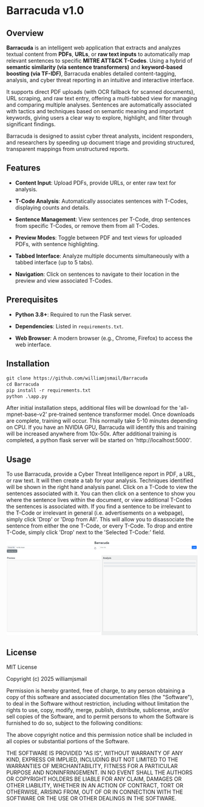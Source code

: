 Barracuda v1.0
=========

Overview
--------

**Barracuda** is an intelligent web application that extracts and analyzes textual content from **PDFs**, **URLs**, or **raw text inputs** to automatically map relevant sentences to specific **MITRE ATT&CK T-Codes**. Using a hybrid of **semantic similarity (via sentence transformers)** and **keyword-based boosting (via TF-IDF)**, Barracuda enables detailed content-tagging, analysis, and cyber threat reporting in an intuitive and interactive interface.

It supports direct PDF uploads (with OCR fallback for scanned documents), URL scraping, and raw text entry, offering a multi-tabbed view for managing and comparing multiple analyses. Sentences are automatically associated with tactics and techniques based on semantic meaning and important keywords, giving users a clear way to explore, highlight, and filter through significant findings.

Barracuda is designed to assist cyber threat analysts, incident responders, and researchers by speeding up document triage and providing structured, transparent mappings from unstructured reports.

Features
--------

-   **Content Input**: Upload PDFs, provide URLs, or enter raw text for analysis.

-   **T-Code Analysis**: Automatically associates sentences with T-Codes, displaying counts and details.

-   **Sentence Management**: View sentences per T-Code, drop sentences from specific T-Codes, or remove them from all T-Codes.

-   **Preview Modes**: Toggle between PDF and text views for uploaded PDFs, with sentence highlighting.

-   **Tabbed Interface**: Analyze multiple documents simultaneously with a tabbed interface (up to 5 tabs).

-   **Navigation**: Click on sentences to navigate to their location in the preview and view associated T-Codes.

Prerequisites
-------------

-   **Python 3.8+**: Required to run the Flask server.

-   **Dependencies**: Listed in `requirements.txt`.

-   **Web Browser**: A modern browser (e.g., Chrome, Firefox) to access the web interface.

Installation
-------------

```
git clone https://github.com/williamjsmail/Barracuda
cd Barracuda
pip install -r requirements.txt
python .\app.py
```

After initial installation steps, additional files will be download for the 'all-mpnet-base-v2' pre-trained sentence transformer model. Once downloads are complete, training will occur. This normally take 5-10 minutes depending on CPU. If you have an NVIDIA GPU, Barracuda will identify this and training will be increased anywhere from 10x-50x. After additional training is completed, a python flask server will be started on 'http://localhost:5000'.

Usage
-------------

To use Barracuda, provide a Cyber Threat Intelligence report in PDF, a URL, or raw text. It will then create a tab for your analysis. Techniques identified will be shown in the right hand analysis panel. Click on a T-Code to view the sentences associated with it. You can then click on a sentence to show you where the sentence lives within the document, or view additional T-Codes the sentences is associated with. If you find a sentence to be irrelevant to the T-Code or irrelevant in general (i.e. advertisements on a webpage), simply click 'Drop' or 'Drop from All'. This will allow you to disassociate the sentence from either the one T-Code, or every T-Code. To drop and entire T-Code, simply click 'Drop' next to the 'Selected T-Code:' field.

![Barracuda Demo](images/demo.gif)


License
-------

MIT License

Copyright (c) 2025 williamjsmail

Permission is hereby granted, free of charge, to any person obtaining a copy
of this software and associated documentation files (the "Software"), to deal
in the Software without restriction, including without limitation the rights
to use, copy, modify, merge, publish, distribute, sublicense, and/or sell
copies of the Software, and to permit persons to whom the Software is
furnished to do so, subject to the following conditions:

The above copyright notice and this permission notice shall be included in all
copies or substantial portions of the Software.

THE SOFTWARE IS PROVIDED "AS IS", WITHOUT WARRANTY OF ANY KIND, EXPRESS OR
IMPLIED, INCLUDING BUT NOT LIMITED TO THE WARRANTIES OF MERCHANTABILITY,
FITNESS FOR A PARTICULAR PURPOSE AND NONINFRINGEMENT. IN NO EVENT SHALL THE
AUTHORS OR COPYRIGHT HOLDERS BE LIABLE FOR ANY CLAIM, DAMAGES OR OTHER
LIABILITY, WHETHER IN AN ACTION OF CONTRACT, TORT OR OTHERWISE, ARISING FROM,
OUT OF OR IN CONNECTION WITH THE SOFTWARE OR THE USE OR OTHER DEALINGS IN THE
SOFTWARE.
